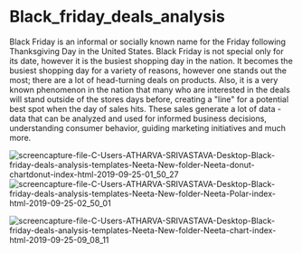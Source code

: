 # Black_friday_deals_analysis

Black Friday is an informal or socially known name for the Friday following Thanksgiving Day in the United States. Black Friday is not special only for its date, however it is the busiest shopping day in the nation. It becomes the busiest shopping day for a variety of reasons, however one stands out the most; there are a lot of head-turning deals on products. Also, it is a very known phenomenon in the nation that many who are interested in the deals will stand outside of the stores days before, creating a "line" for a potential best spot when the day of sales hits. These sales generate a lot of data - data that can be analyzed and used for informed business decisions, understanding consumer behavior, guiding marketing initiatives and much more.

![screencapture-file-C-Users-ATHARVA-SRIVASTAVA-Desktop-Black-friday-deals-analysis-templates-Neeta-New-folder-Neeta-donut-chartdonut-index-html-2019-09-25-01_50_27](https://user-images.githubusercontent.com/48924132/65650271-c6ea9f00-dfcf-11e9-8452-be94a3ef9b4c.png)
![screencapture-file-C-Users-ATHARVA-SRIVASTAVA-Desktop-Black-friday-deals-analysis-templates-Neeta-New-folder-Neeta-Polar-index-html-2019-09-25-02_50_01](https://user-images.githubusercontent.com/48924132/65650272-c7833580-dfcf-11e9-9e3d-09a1a6879a23.png)

![screencapture-file-C-Users-ATHARVA-SRIVASTAVA-Desktop-Black-friday-deals-analysis-templates-Neeta-New-folder-Neeta-chart-index-html-2019-09-25-09_08_11](https://user-images.githubusercontent.com/48924132/65650289-d4a02480-dfcf-11e9-8ef0-5d7a76cdfc5e.png)


